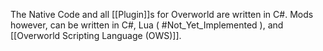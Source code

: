 The Native Code and all [[Plugin]]s for Overworld are written in C#. Mods however, can be written in C#, Lua ( #Not_Yet_Implemented ), and [[Overworld Scripting Language (OWS)]].
